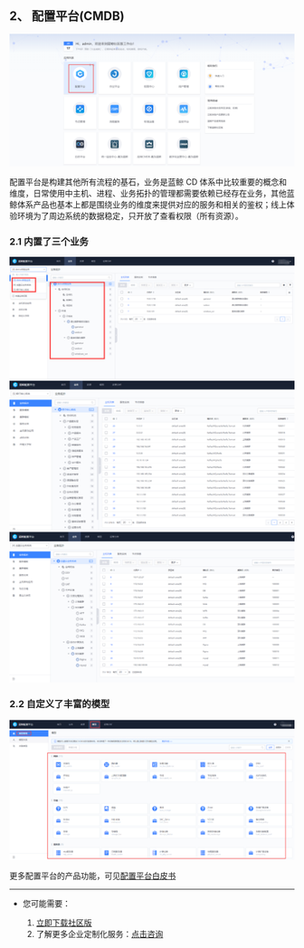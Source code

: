 ## 2、 配置平台(CMDB)

![](./assets/2022-02-18-17-47-02.png)

配置平台是构建其他所有流程的基石，业务是蓝鲸 CD 体系中比较重要的概念和维度，日常使用中主机、进程、业务拓扑的管理都需要依赖已经存在业务，其他蓝鲸体系产品也基本上都是围绕业务的维度来提供对应的服务和相关的鉴权；线上体验环境为了周边系统的数据稳定，只开放了查看权限（所有资源）。

### 2.1 内置了三个业务

![](./assets/2022-02-18-17-47-12.png)
![](./assets/2022-02-18-17-47-17.png)
![](./assets/2022-02-18-17-47-23.png)

### 2.2 自定义了丰富的模型

![](./assets/2022-02-18-17-47-31.png)

更多配置平台的产品功能，可见[配置平台白皮书](https://bk.tencent.com/docs/document/6.0/152/6962)

---

- 您可能需要：

    1. [立即下载社区版](https://bk.tencent.com/download/)
    2. 了解更多企业定制化服务：[点击咨询](https://bk.tencent.com/applyinfo/ee/)